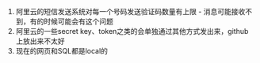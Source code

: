 1. 阿里云的短信发送系统对每一个号码发送验证码数量有上限 - 消息可能接收不到，有的时候可能会有这个问题
2. 阿里云的一些secret key、token之类的会单独通过其他方式发出来，github上放出来不太好
3. 现在的网页和SQL都是local的
